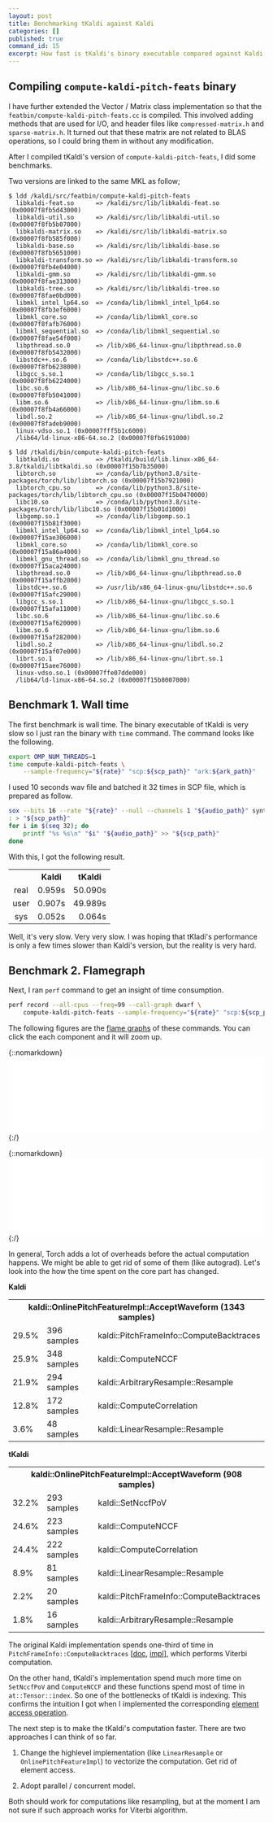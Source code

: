 ```yaml
---
layout: post
title: Benchmarking tKaldi against Kaldi
categories: []
published: true
command_id: 15
excerpt: How fast is tKaldi's binary executable compared against Kaldi's?
---
```


## Compiling `compute-kaldi-pitch-feats` binary

I have further extended the Vector / Matrix class implementation so that the `featbin/compute-kaldi-pitch-feats.cc` is compiled. This involved adding methods that are used for I/O, and header files like `compressed-matrix.h` and `sparse-matrix.h`. It turned out that these matrix are not related to BLAS operations, so I could bring them in without any modification.

After I compiled tKaldi's version of `compute-kaldi-pitch-feats`, I did some benchmarks.

Two versions are linked to the same MKL as follow;

```
$ ldd /kaldi/src/featbin/compute-kaldi-pitch-feats
  libkaldi-feat.so      => /kaldi/src/lib/libkaldi-feat.so (0x00007f8fb5d43000)
  libkaldi-util.so      => /kaldi/src/lib/libkaldi-util.so (0x00007f8fb5b07000)
  libkaldi-matrix.so    => /kaldi/src/lib/libkaldi-matrix.so (0x00007f8fb585f000)
  libkaldi-base.so      => /kaldi/src/lib/libkaldi-base.so (0x00007f8fb5651000)
  libkaldi-transform.so => /kaldi/src/lib/libkaldi-transform.so (0x00007f8fb4e04000)
  libkaldi-gmm.so       => /kaldi/src/lib/libkaldi-gmm.so (0x00007f8fae313000)
  libkaldi-tree.so      => /kaldi/src/lib/libkaldi-tree.so (0x00007f8fae0bd000)
  libmkl_intel_lp64.so  => /conda/lib/libmkl_intel_lp64.so (0x00007f8fb3ef6000)
  libmkl_core.so        => /conda/lib/libmkl_core.so (0x00007f8fafb76000)
  libmkl_sequential.so  => /conda/lib/libmkl_sequential.so (0x00007f8fae54f000)
  libpthread.so.0       => /lib/x86_64-linux-gnu/libpthread.so.0 (0x00007f8fb5432000)
  libstdc++.so.6        => /conda/lib/libstdc++.so.6 (0x00007f8fb6238000)
  libgcc_s.so.1         => /conda/lib/libgcc_s.so.1 (0x00007f8fb6224000)
  libc.so.6             => /lib/x86_64-linux-gnu/libc.so.6 (0x00007f8fb5041000)
  libm.so.6             => /lib/x86_64-linux-gnu/libm.so.6 (0x00007f8fb4a66000)
  libdl.so.2            => /lib/x86_64-linux-gnu/libdl.so.2 (0x00007f8fadeb9000)
  linux-vdso.so.1 (0x00007fff5b1c6000)
  /lib64/ld-linux-x86-64.so.2 (0x00007f8fb6191000)

$ ldd /tkaldi/bin/compute-kaldi-pitch-feats
  libtkaldi.so          => /tkaldi/build/lib.linux-x86_64-3.8/tkaldi/libtkaldi.so (0x00007f15b7b35000)
  libtorch.so           => /conda/lib/python3.8/site-packages/torch/lib/libtorch.so (0x00007f15b7921000)
  libtorch_cpu.so       => /conda/lib/python3.8/site-packages/torch/lib/libtorch_cpu.so (0x00007f15b0470000)
  libc10.so             => /conda/lib/python3.8/site-packages/torch/lib/libc10.so (0x00007f15b01d1000)
  libgomp.so.1          => /conda/lib/libgomp.so.1 (0x00007f15b81f3000)
  libmkl_intel_lp64.so  => /conda/lib/libmkl_intel_lp64.so (0x00007f15ae306000)
  libmkl_core.so        => /conda/lib/libmkl_core.so (0x00007f15a86a4000)
  libmkl_gnu_thread.so  => /conda/lib/libmkl_gnu_thread.so (0x00007f15aca24000)
  libpthread.so.0       => /lib/x86_64-linux-gnu/libpthread.so.0 (0x00007f15affb2000)
  libstdc++.so.6        => /usr/lib/x86_64-linux-gnu/libstdc++.so.6 (0x00007f15afc29000)
  libgcc_s.so.1         => /lib/x86_64-linux-gnu/libgcc_s.so.1 (0x00007f15afa11000)
  libc.so.6             => /lib/x86_64-linux-gnu/libc.so.6 (0x00007f15af620000)
  libm.so.6             => /lib/x86_64-linux-gnu/libm.so.6 (0x00007f15af282000)
  libdl.so.2            => /lib/x86_64-linux-gnu/libdl.so.2 (0x00007f15af07e000)
  librt.so.1            => /lib/x86_64-linux-gnu/librt.so.1 (0x00007f15aee76000)
  linux-vdso.so.1 (0x00007ffe07dde000)
  /lib64/ld-linux-x86-64.so.2 (0x00007f15b8007000)
```

## Benchmark 1. Wall time

The first benchmark is wall time. The binary executable of tKaldi is very slow so I just ran the binary with `time` command. The command looks like the following.

```bash
export OMP_NUM_THREADS=1
time compute-kaldi-pitch-feats \
    --sample-frequency="${rate}" "scp:${scp_path}" "ark:${ark_path}"
```

I used 10 seconds wav file and batched it 32 times in SCP file, which is prepared as follow.

```bash
sox --bits 16 --rate "${rate}" --null --channels 1 "${audio_path}" synth "${audio_length}" sine 300 vol -10db
: > "${scp_path}"
for i in $(seq 32); do
    printf "%s %s\n" "$i" "${audio_path}" >> "${scp_path}"
done
```

With this, I got the following result.

<center>
<table style="">
  <tr>
    <th></th>
    <th>Kaldi</th>
    <th>tKaldi</th>
  </tr>
  <tr>
    <td style="text-align: center">real</td>
    <td style="text-align: right">0.959s</td>
    <td style="text-align: right">50.090s</td>
  </tr>
  <tr>
    <td style="text-align: center">user</td>
    <td style="text-align: right">0.907s</td>
    <td style="text-align: right">49.989s</td>
  </tr>
  <tr>
    <td style="text-align: center">sys</td>
    <td style="text-align: right">0.052s</td>
    <td style="text-align: right">0.064s</td>
  </tr>
</table>
</center>

Well, it's very slow. Very very slow. I was hoping that tKladi's performance is only a few times slower than Kaldi's version, but the reality is very hard.

## Benchmark 2. Flamegraph

Next, I ran `perf` command to get an insight of time consumption.

```bash
perf record --all-cpus --freq=99 --call-graph dwarf \
    compute-kaldi-pitch-feats --sample-frequency="${rate}" "scp:${scp_path}" "ark:${ark_path}"
```

The following figures are the [flame graphs](http://www.brendangregg.com/flamegraphs.html) of these commands. You can click the each component and it will zoom up.

{::nomarkdown}
<embed src="../assets/2020-11-30-benchmarking-tkaldi-against-kaldi/kaldi.svg" style="position: relative; width: 100%;"/>
{:/}

{::nomarkdown}
<embed src="../assets/2020-11-30-benchmarking-tkaldi-against-kaldi/tkaldi.svg" style="position: relative; width: 100%;"/>
{:/}

In general, Torch adds a lot of overheads before the actual computation happens. We might be able to get rid of some of them (like autograd). Let's look into the how the time spent on the core part has changed.

**Kaldi**

<center>
<table>
  <tr>
    <th style="text-align: center" colspan="3">kaldi::OnlinePitchFeatureImpl::AcceptWaveform (1343 samples)</th>
  </tr>
  <tr><td>29.5%</td><td>396 samples</td><td>kaldi::PitchFrameInfo::ComputeBacktraces</td></tr>
  <tr><td>25.9%</td><td>348 samples</td><td>kaldi::ComputeNCCF</td></tr>
  <tr><td>21.9%</td><td>294 samples</td><td>kaldi::ArbitraryResample::Resample</td></tr>
  <tr><td>12.8%</td><td>172 samples</td><td>kaldi::ComputeCorrelation</td></tr>
  <tr><td>3.6%</td><td>48 samples</td><td>kaldi::LinearResample::Resample</td></tr>
</table>
</center>

**tKaldi**

<center>
<table>
  <tr>
    <th style="text-align: center" colspan="3">kaldi::OnlinePitchFeatureImpl::AcceptWaveform (908 samples)</th>
  </tr>
  <tr><td>32.2%</td><td>293 samples</td><td>kaldi::SetNccfPoV</td></tr>
  <tr><td>24.6%</td><td>223 samples</td><td>kaldi::ComputeNCCF</td></tr>
  <tr><td>24.4%</td><td>222 samples</td><td>kaldi::ComputeCorrelation</td></tr>
  <tr><td>8.9%</td><td>81 samples</td><td>kaldi::LinearResample::Resample</td></tr>
  <tr><td>2.2%</td><td>20 samples</td><td>kaldi::PitchFrameInfo::ComputeBacktraces</td></tr>
  <tr><td>1.8%</td><td>16 samples</td><td>kaldi::ArbitraryResample::Resample</td></tr>
</table>
</center>


The original Kaldi implementation spends one-third of time in `PitchFrameInfo::ComputeBacktraces` [[doc](https://kaldi-asr.org/doc/classkaldi_1_1PitchFrameInfo.html#afbc3efb81375265bea318db6855f7f8f), [impl](https://github.com/kaldi-asr/kaldi/blob/7fb716aa0f56480af31514c7e362db5c9f787fd4/src/feat/pitch-functions.cc#L306-L484)], which performs Viterbi computation.

On the other hand, tKaldi's implementation spend much more time on `SetNccfPoV` and `ComputeNCCF` and these functions spend most of time in `at::Tensor::index`. So one of the bottlenecks of tKaldi is indexing. This confirms the intuition I got when I implemented the corresponding <a href="/tkaldi/implementing-kaldis-vector-matrix-library/#element-access-and-memory-access">element access operation</a>.

The next step is to make the tKaldi's computation faster. There are two approaches I can think of so far.

1. Change the highlevel implementation (like `LinearResample` or `OnlinePitchFeatureImpl`) to vectorize the computation. Get rid of element access.

2. Adopt parallel / concurrent model.

Both should work for computations like resampling, but at the moment I am not sure if such approach works for Viterbi algorithm.